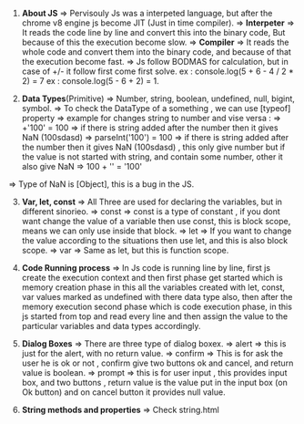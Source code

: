 <!-- https://github.com/procodrr/javascript-course -->

1. **About JS** => Pervisouly Js was a interpeted language, but after the chrome v8 engine js become JIT (Just in time compiler).
   => **Interpeter** => It reads the code line by line and convert this into the binary code, But because of this the execution become slow.
   => **Compiler** => It reads the whole code and convert them into the binary code, and because of that the execution become fast.
   => Js follow BODMAS for calculation, but in case of +/- it follow first come first solve.
   ex : console.log(5 + 6 - 4 / 2 \* 2) = 7
   ex : console.log(5 - 6 + 2) = 1.

2. **Data Types**(Primitive) => Number, string, boolean, undefined, null, bigint, symbol.
   => To check the DataType of a something , we can use [typeof] property
   => example for changes string to number and vise versa :
   => +'100' = 100 => if there is string added after the number then it gives NaN (100sdasd)
   => parseInt('100') = 100 => if there is string added after the number then it gives NaN (100sdasd) , this only give number but if the value is not started with string, and contain some number, other it also give NaN
   => 100 + '' = '100'

=> Type of NaN is [Object], this is a bug in the JS.

3. **Var, let, const** => All Three are used for declaring the variables, but in different sinorieo.
   => const => const is a type of constant , if you dont want change the value of a variable then use const, this is block scope, means we can only use inside that block.
   => let => If you want to change the value according to the situations then use let, and this is also block scope.
   => var => Same as let, but this is function scope.

4. **Code Running process** => In Js code is running line by line, first js create the execution context and then first phase get started which is memory creation phase in this all the variables created with let, const, var values marked as undefined with there data type also, then after the memory execution second phase which is code execution phase, in this js started from top and read every line and then assign the value to the particular variables and data types accordingly.

5. **Dialog Boxes** => There are three type of dialog boxex.
   => alert => this is just for the alert, with no return value.
   => confirm => This is for ask the user he is ok or not , confirm give two buttons ok and cancel, and return value is boolean.
   => prompt => this is for user input , this provides input box, and two buttons , return value is the value put in the input box (on Ok button) and on cancel button it provides null value.

6. **String methods and properties** => Check string.html
